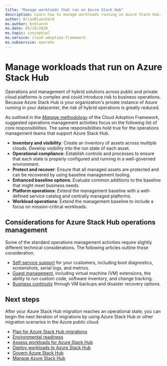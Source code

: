 ```yaml
---
title: "Manage workloads that run on Azure Stack Hub"
description: Learn how to manage workloads running on Azure Stack Hub.
author: BrianBlanchard
ms.author: brblanch
ms.date: 05/19/2020
ms.topic: conceptual
ms.service: cloud-adoption-framework
ms.subservice: operate
---
```


# Manage workloads that run on Azure Stack Hub

Operations and management of hybrid solutions across public and private cloud platforms is complex and could introduce risk to business operations. Because Azure Stack Hub is your organization's private instance of Azure running in your datacenter, the risk of hybrid operations is greatly reduced.

As outlined in the [*Manage* methodology](../../manage/index.md) of the Cloud Adoption Framework, suggested operations management activities focus on the following list of core responsibilities. The same responsibilities hold true for the operations management teams that support Azure Stack Hub.

- **Inventory and visibility**: Create an inventory of assets across multiple clouds. Develop visibility into the run state of each asset.
- **Operational compliance**: Establish controls and processes to ensure that each state is properly configured and running in a well-governed environment.
- **Protect and recover**: Ensure that all managed assets are protected and can be recovered by using baseline management tooling.
- **Enhanced baseline options**: Evaluate common additions to the baseline that might meet business needs.
- **Platform operations**: Extend the management baseline with a well-defined service catalog and centrally managed platforms.
- **Workload operations**: Extend the management baseline to include a focus on mission-critical workloads.

## Considerations for Azure Stack Hub operations management

Some of the standard operations management activities require slightly different technical considerations. The following articles outline those consideration.

- [Self-service support](https://azure.microsoft.com/blog/azure-stack-iaas-part-five/) for your customers, including boot diagnostics, screenshots, serial logs, and metrics.
- [Guest management](https://azure.microsoft.com/blog/azure-stack-iaas-part-one/), including virtual machine (VM) extensions, the ability to run custom code, software inventory, and change tracking.
- [Business continuity](https://azure.microsoft.com/blog/azure-stack-iaas-part-four/) through VM backups and disaster recovery options.

## Next steps

After your Azure Stack Hub migration reaches an operational state, you can begin the next iteration of migrations by using Azure Stack Hub or other migration scenarios in the Azure public cloud.

- [Plan for Azure Stack Hub migrations](./plan.md)
- [Environmental readiness](./ready.md)
- [Assess workloads for Azure Stack Hub](./migrate-assess.md)
- [Deploy workloads to Azure Stack Hub](./migrate-deploy.md)
- [Govern Azure Stack Hub](./govern.md)
- [Manage Azure Stack Hub](./manage.md)

